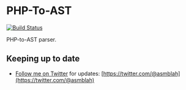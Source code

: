 PHP-To-AST
==========

[![Build Status](https://secure.travis-ci.org/uniter/phptoast.png?branch=master)](http://travis-ci.org/uniter/phptoast)

PHP-to-AST parser.

Keeping up to date
------------------
- [Follow me on Twitter](https://twitter.com/@asmblah) for updates: [https://twitter.com/@asmblah](https://twitter.com/@asmblah)
